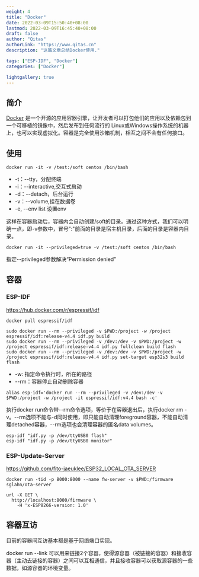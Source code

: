 ```yaml
---
weight: 4
title: "Docker"
date: 2022-03-09T15:50:40+08:00
lastmod: 2022-03-09T16:45:40+08:00
draft: false
author: "Qitas"
authorLink: "https://www.qitas.cn"
description: "这篇文章总结Docker使用."

tags: ["ESP-IDF", "Docker"]
categories: ["Docker"]

lightgallery: true
---
```



## 简介

[Docker](https://www.docker.com/) 是一个开源的应用容器引擎，让开发者可以打包他们的应用以及依赖包到一个可移植的镜像中，然后发布到任何流行的 Linux或Windows操作系统的机器上，也可以实现虚拟化。容器是完全使用沙箱机制，相互之间不会有任何接口。

## 使用

```
docker run -it -v /test:/soft centos /bin/bash
```

* -t：--tty，分配终端
* -i：--interactive,交互式启动
* -d：--detach，后台运行
* -v：--volume,挂在数据卷
* -e, --env list  设置env

这样在容器启动后，容器内会自动创建/soft的目录。通过这种方式，我们可以明确一点，即-v参数中，冒号":"前面的目录是宿主机目录，后面的目录是容器内目录。

```
docker run -it --privileged=true -v /test:/soft centos /bin/bash
```

指定--privileged参数解决“Permission denied”


## 容器

### ESP-IDF

https://hub.docker.com/r/espressif/idf

```
docker pull espressif/idf
```

```build
sudo docker run --rm --privileged -v $PWD:/project -w /project espressif/idf:release-v4.4 idf.py build
sudo docker run --rm --privileged -v /dev:/dev -v $PWD:/project -w /project espressif/idf:release-v4.4 idf.py fullclean build flash
sudo docker run --rm --privileged -v /dev:/dev -v $PWD:/project -w /project espressif/idf:release-v4.4 idf.py set-target esp32s3 build flash
```
* -w: 指定命令执行时，所在的路径
* --rm：容器停止自动删除容器


```alias
alias esp-idf='docker run --rm --privileged -v /dev:/dev -v $PWD:/project -w /project -it espressif/idf:v4.4 bash -c'
```

执行docker run命令带--rm命令选项，等价于在容器退出后，执行docker rm -v。--rm选项不能与-d同时使用，即只能自动清理foreground容器，不能自动清理detached容器，--rm选项也会清理容器的匿名data volumes。

```
esp-idf "idf.py -p /dev/ttyUSB0 flash"
esp-idf "idf.py -p /dev/ttyUSB0 monitor"
```

### ESP-Update-Server

https://github.com/fito-jaeuklee/ESP32_LOCAL_OTA_SERVER

```
docker run -tid -p 8000:8000 --name fw-server -v $PWD:/firmware sglahn/ota-server 
```

```
url -X GET \
  http://localhost:8000/firmware \
    -H 'x-ESP8266-version: 1.0'
```

## 容器互访

目前的容器间互访基本都是基于网络端口实现。

docker run --link 可以用来链接2个容器，使得源容器（被链接的容器）和接收容器（主动去链接的容器）之间可以互相通信，并且接收容器可以获取源容器的一些数据，如源容器的环境变量。

